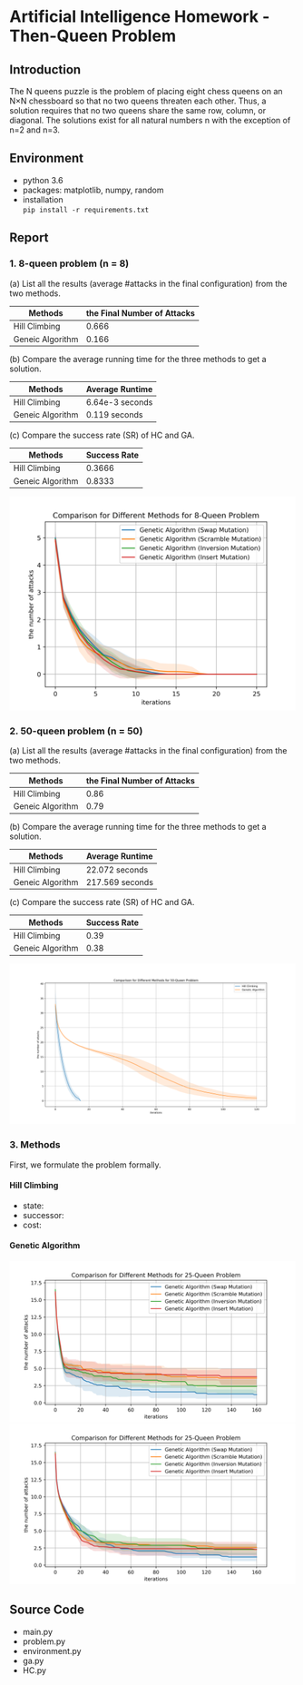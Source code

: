 # Artificial Intelligence Homework - Then-Queen Problem
## Introduction
The N queens puzzle is the problem of placing eight chess queens on an N×N chessboard so that no two queens threaten each other. Thus, a solution requires that no two queens share the same row, column, or diagonal. The solutions exist for all natural numbers n with the exception of n=2 and n=3.

## Environment  
* python 3.6
* packages: matplotlib, numpy, random
* installation  
`pip install -r requirements.txt`

## Report 
### 1. 8-queen problem (n = 8) 

(a) List all the results (average #attacks in the final configuration) from the two methods.  

|Methods         |the Final Number of Attacks|  
|----------------|---------------------------|
|Hill Climbing   |0.666| 
|Geneic Algorithm|0.166| 

(b) Compare the average running time for the three methods to get a solution.  

|Methods         |Average Runtime|  
|----------------|---------------------------|
|Hill Climbing   |6.64e-3 seconds| 
|Geneic Algorithm|0.119 seconds| 

(c) Compare the success rate (SR) of HC and GA.

|Methods         |Success Rate|  
|----------------|---------------------------|
|Hill Climbing   |0.3666| 
|Geneic Algorithm|0.8333| 

![](./result/8-queen.png)
### 2. 50-queen problem (n = 50)

(a) List all the results (average #attacks in the final configuration) from the two methods. 

|Methods         |the Final Number of Attacks|  
|----------------|---------------------------|
|Hill Climbing   |0.86| 
|Geneic Algorithm|0.79| 

(b) Compare the average running time for the three methods to get a solution.  

|Methods         |Average Runtime|  
|----------------|---------------------------|
|Hill Climbing   |22.072 seconds| 
|Geneic Algorithm|217.569 seconds| 

(c) Compare the success rate (SR) of HC and GA.

|Methods         |Success Rate|  
|----------------|---------------------------|
|Hill Climbing   |0.39| 
|Geneic Algorithm|0.38| 

![](./result/50-queen.png)

### 3. Methods
First, we formulate the problem formally.
#### Hill Climbing
* state: 
* successor:
* cost:

#### Genetic Algorithm
![](./result/GA-compare_ts.png)
![](./result/GA-compare_fps.png)

## Source Code
* main.py
* problem.py
* environment.py
* ga.py
* HC.py

